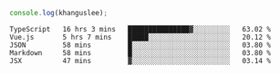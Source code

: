 ```js
console.log(khanguslee);
```

<!--START_SECTION:waka-->
```text
TypeScript   16 hrs 3 mins   ███████████████▓░░░░░░░░░   63.02 % 
Vue.js       5 hrs 7 mins    █████░░░░░░░░░░░░░░░░░░░░   20.12 % 
JSON         58 mins         █░░░░░░░░░░░░░░░░░░░░░░░░   03.80 % 
Markdown     58 mins         █░░░░░░░░░░░░░░░░░░░░░░░░   03.80 % 
JSX          47 mins         ▓░░░░░░░░░░░░░░░░░░░░░░░░   03.14 % 
```
<!--END_SECTION:waka-->

<!--
**khanguslee/khanguslee** is a ✨ _special_ ✨ repository because its `README.md` (this file) appears on your GitHub profile.

Here are some ideas to get you started:

- 🔭 I’m currently working on ...
- 🌱 I’m currently learning ...
- 👯 I’m looking to collaborate on ...
- 🤔 I’m looking for help with ...
- 💬 Ask me about ...
- 📫 How to reach me: ...
- 😄 Pronouns: ...
- ⚡ Fun fact: ...
-->
